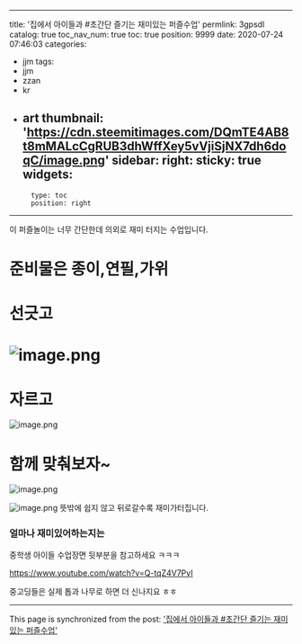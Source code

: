 
---
title: '집에서 아이들과 #초간단 즐기는 재미있는 퍼즐수업'
permlink: 3gpsdl
catalog: true
toc_nav_num: true
toc: true
position: 9999
date: 2020-07-24 07:46:03
categories:
- jjm
tags:
- jjm
- zzan
- kr
- art
thumbnail: 'https://cdn.steemitimages.com/DQmTE4AB8t8mMALcCgRUB3dhWffXey5vVjiSjNX7dh6doqC/image.png'
sidebar:
    right:
        sticky: true
widgets:
    -
        type: toc
        position: right
---


이 퍼즐놀이는 너무 간단한데 의외로 재미 터지는 수업입니다.

# 준비물은 종이,연필,가위 

# 선긋고
![image.png](https://cdn.steemitimages.com/DQmTE4AB8t8mMALcCgRUB3dhWffXey5vVjiSjNX7dh6doqC/image.png)
===
# 자르고
![image.png](https://cdn.steemitimages.com/DQmeVWv87x2Z2CMAdyAW9aUbCsFhVDe4VGWrsk4rKQqbRVv/image.png)
# 함께 맞춰보자~

![image.png](https://cdn.steemitimages.com/DQmbEmg4tNcRkiiWenEie9qRd3rm4s92C717QS3LPnMyTkq/image.png)

![image.png](https://cdn.steemitimages.com/DQmXmdDM1ucLedPKnJKgEUAA7DmPZtBZirWiB5Tcjvi9exs/image.png)
뜻밖에 쉽지 않고 뒤로갈수록 재미가터집니다.

### 얼마나 재미있어하는지는 
중학생 아이들 수업장면 뒷부분을 참고하세요 ㅋㅋㅋ

https://www.youtube.com/watch?v=Q-tqZ4V7PyI

중고딩들은 실제 톱과 나무로 하면 더 신나지요 ㅎㅎ

- - -

This page is synchronized from the post: ['집에서 아이들과 #초간단 즐기는 재미있는 퍼즐수업'](https://steemit.com/@raah/3gpsdl)

